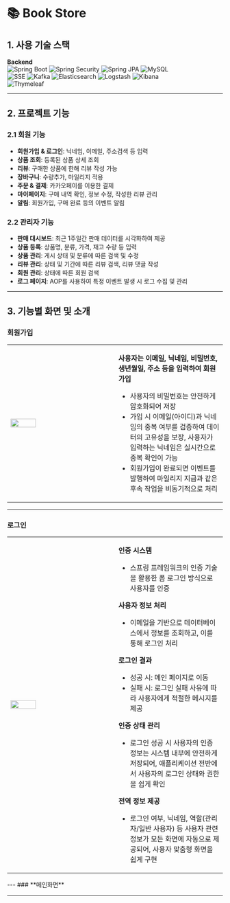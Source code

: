 # 📚 Book Store

## 1. 사용 기술 스택

**Backend**  
![Spring Boot](https://img.shields.io/badge/Spring%20Boot-6DB33F?style=for-the-badge&logo=spring-boot&logoColor=white)
![Spring Security](https://img.shields.io/badge/Spring%20Security-6DB33F?style=for-the-badge&logo=spring-security&logoColor=white)
![Spring JPA](https://img.shields.io/badge/Spring%20JPA-6DB33F?style=for-the-badge&logo=spring&logoColor=white)
![MySQL](https://img.shields.io/badge/MySQL-4479A1?style=for-the-badge&logo=mysql&logoColor=white)  
![SSE](https://img.shields.io/badge/SSE-FF4500?style=for-the-badge)
![Kafka](https://img.shields.io/badge/Apache%20Kafka-231F20?style=for-the-badge&logo=apache-kafka&logoColor=white)
![Elasticsearch](https://img.shields.io/badge/Elasticsearch-005571?style=for-the-badge&logo=elasticsearch&logoColor=white)
![Logstash](https://img.shields.io/badge/Logstash-F47A20?style=for-the-badge&logo=logstash&logoColor=white)
![Kibana](https://img.shields.io/badge/Kibana-005571?style=for-the-badge&logo=kibana&logoColor=white)  
![Thymeleaf](https://img.shields.io/badge/Thymeleaf-005F0F?style=for-the-badge&logo=thymeleaf&logoColor=white)

---

## 2. 프로젝트 기능

### 2.1 회원 기능
- **회원가입 & 로그인**: 닉네임, 이메일, 주소검색 등 입력
- **상품 조회**: 등록된 상품 상세 조회
- **리뷰**: 구매한 상품에 한해 리뷰 작성 가능
- **장바구니**: 수량추가, 마일리지 적용
- **주문 & 결제**: 카카오페이를 이용한 결제
- **마이페이지**: 구매 내역 확인, 정보 수정, 작성한 리뷰 관리
- **알림**: 회원가입, 구매 완료 등의 이벤트 알림

### 2.2 관리자 기능
- **판매 대시보드**: 최근 1주일간 판매 데이터를 시각화하여 제공
- **상품 등록**:  상품명, 분류, 가격, 재고 수량 등 입력
- **상품 관리**:  게시 상태 및 분류에 따른 검색 및 수정   
- **리뷰 관리**: 상태 및 기간에 따른 리뷰 검색, 리뷰 댓글 작성
- **회원 관리**: 상태에 따른 회원 검색
- **로그 페이지**: AOP를 사용하여 특정 이벤트 발생 시 로그 수집 및 관리  

---
## **3. 기능별 화면 및 소개**

### **회원가입**  

<table>
  <tr>
    <td width="50%">
      <img src="https://github.com/user-attachments/assets/491a7c5f-542c-4d88-9f0e-6fa582114589" width="50%">  
    </td>
    <td width="50%">
      <p><b>사용자는 이메일, 닉네임, 비밀번호, 생년월일, 주소 등을 입력하여  회원가입</b></p>
      <ul>
        <li>사용자의 비밀번호는 안전하게 암호화되어 저장</li>
        <li>가입 시 이메일(아이디)과 닉네임의 중복 여부를 검증하여 데이터의 고유성을 보장, 사용자가 입력하는 닉네임은 실시간으로 중복 확인이 가능</li>
        <li>회원가입이 완료되면 이벤트를 발행하여 마일리지 지급과 같은 후속 작업을 비동기적으로 처리</li>
      </ul>
    </td>
  </tr>
</table>



---
### **로그인**  
<table>
  <tr>
    <td width="50%">
      <img src="https://github.com/user-attachments/assets/aa6e99a5-03c0-4c64-81ff-e64b4a489eaf" width="50%">  
    </td>
    <td width="50%">
      <p><b>인증 시스템</b></p>
      <ul>
        <li>스프링 프레임워크의 인증 기술을 활용한 폼 로그인 방식으로 사용자를 인증</li>
      </ul>
      <p><b>사용자 정보 처리</b></p>
      <ul>
        <li>이메일을 기반으로 데이터베이스에서 정보를 조회하고, 이를 통해 로그인 처리</li>
      </ul>
       <p><b>로그인 결과</b></p>
      <ul>
        <li>성공 시: 메인 페이지로 이동</li>
        <li>실패 시: 로그인 실패 사유에 따라 사용자에게 적절한 메시지를 제공</li>
      </ul>
       <p><b>인증 상태 관리</b></p>
      <ul>
        <li>로그인 성공 시 사용자의 인증 정보는 시스템 내부에 안전하게 저장되어, 애플리케이션 전반에서 사용자의 로그인 상태와 권한을 쉽게 확인</li>
      </ul>
       <p><b>전역 정보 제공</b></p>
      <ul>
        <li> 로그인 여부, 닉네임, 역할(관리자/일반 사용자) 등 사용자 관련 정보가 모든 화면에 자동으로 제공되어, 사용자 맞춤형 화면을 쉽게 구현</li>
      </ul>
    </td>
  </tr>
</table>
---
### **메인화면**  
<table>
  <tr>
    <td width="50%">
      <img width="1043" height="539" alt="image" src="https://github.com/user-attachments/assets/7ce25651-ccdb-4844-9599-52dffe7ddc7c" />
    </td>
    <td width="50%">
      <p><b>동적 UI</b></p>
      <ul>
        <li>로그인 여부와 사용자 권한(관리자/일반 사용자)에 따라 내비게이션 바의 메뉴(예: 로그인/로그아웃 버튼, 관리자 페이지 링크)가 유동적으로 변경</li>
      </ul>
       <p><b> 장바구니</b></p>
      <ul>
        <li>로그인 시, 헤더의 장바구니 아이콘에 현재 담긴 상품 개수가 실시간으로 업데이트</li>
      </ul>
       <p><b>실시간 알림 (SSE)</b></p>
      <ul>
        <li>이벤트를 활용하여 새로운 알림이 도착하면 종 모양 아이콘 색상이 변하고, 알림 확인 시 목록을 불러오는 등 사용자에게 실시간으로 중요한 정보를 전달</li>
      </ul>
       <p><b>상품 목록 표시</b></p>
      <ul>
        <li>판매 중지 상품을 제외하고, 품절 상품은 별도 표시하여 사용자에게 직관적인 상품 정보를 제공</li>
      </ul>
    </td>
  </tr>
</table>



---
### **상품 조회**  
<img src="https://github.com/user-attachments/assets/389216e2-062b-4bab-8dc6-e7f46083804e" width="70%">  

---

### **장바구니**  
<img src="https://github.com/user-attachments/assets/1fdb23c8-87e0-4471-9bce-21247e2b7f76" width="70%">  

---

### **주문**  
<img src="https://github.com/user-attachments/assets/f40590b8-31fa-4949-ac30-10222dad0d22" width="70%"> 

---

### **결제내역**  
<img src="https://github.com/user-attachments/assets/94f62c38-0ee9-4e10-971f-019b697287f6" width="70%">  

---

### **알림 시스템**  

<img src="https://github.com/user-attachments/assets/2756c754-199a-4cd0-94f3-d13181923838" width="45%">  
<img src="https://github.com/user-attachments/assets/a24d5732-cdcc-4b25-8e91-d38728ec2832" width="45%">  

---

### **마이페이지**  
<img src="https://github.com/user-attachments/assets/0d8274e2-3ecf-42a7-bd99-0f267c6f08ff" width="25%">  
<img src="https://github.com/user-attachments/assets/e6696ed3-70a3-4fc7-9d0c-96bf9035b9d5" width="45%">
<img src="https://github.com/user-attachments/assets/7a1572b6-91d3-4cdd-8692-ae0719ac2eac" width="45%">
---

### **판매 대시보드**  
![Image](https://github.com/user-attachments/assets/d1e3d06d-5b7c-4a71-b5aa-136fac51292c)
---

### **상품 등록**  
![Image](https://github.com/user-attachments/assets/0c1af8a3-c9cc-4242-af87-024f46a8c66f)
---

### **상품 관리**  
![Image](https://github.com/user-attachments/assets/9ae30b3e-af40-4f6c-8d43-e957bfa64ad5)
---

### **리뷰 관리**  
![Image](https://github.com/user-attachments/assets/92afc4be-b2ad-43e3-8982-c8962032fcc7)
---

### **회원 관리**  
![Image](https://github.com/user-attachments/assets/098122fc-a1ec-44b8-bbd6-86c0809d09b1)
---
.
### **이벤트로그**  
![Image](https://github.com/user-attachments/assets/23f60174-c217-48cf-98dd-1dd5d84f6d3b)


